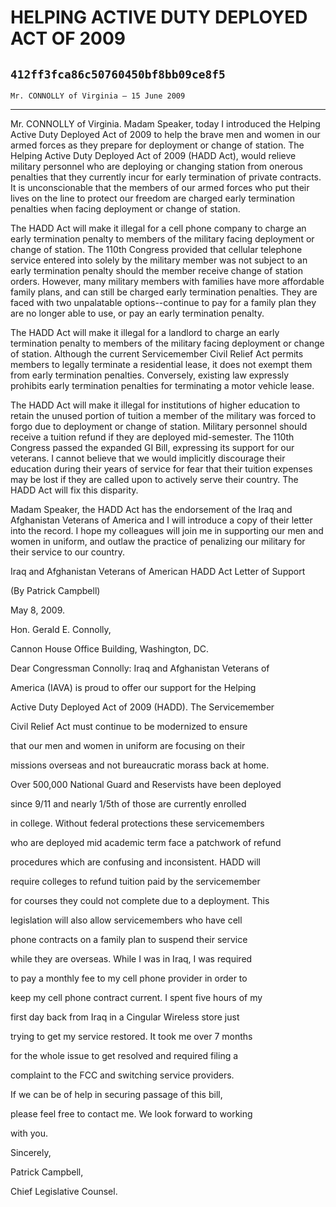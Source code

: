 # HELPING ACTIVE DUTY DEPLOYED ACT OF 2009
## `412ff3fca86c50760450bf8bb09ce8f5`
`Mr. CONNOLLY of Virginia — 15 June 2009`

---


Mr. CONNOLLY of Virginia. Madam Speaker, today I introduced the 
Helping Active Duty Deployed Act of 2009 to help the brave men and 
women in our armed forces as they prepare for deployment or change of 
station. The Helping Active Duty Deployed Act of 2009 (HADD Act), would 
relieve military personnel who are deploying or changing station from 
onerous penalties that they currently incur for early termination of 
private contracts. It is unconscionable that the members of our armed 
forces who put their lives on the line to protect our freedom are 
charged early termination penalties when facing deployment or change of 
station.

The HADD Act will make it illegal for a cell phone company to charge 
an early termination penalty to members of the military facing 
deployment or change of station. The 110th Congress provided that 
cellular telephone service entered into solely by the military member 
was not subject to an early termination penalty should the member 
receive change of station orders. However, many military members with 
families have more affordable family plans, and can still be charged 
early termination penalties. They are faced with two unpalatable 
options--continue to pay for a family plan they are no longer able to 
use, or pay an early termination penalty.

The HADD Act will make it illegal for a landlord to charge an early 
termination penalty to members of the military facing deployment or 
change of station. Although the current Servicemember Civil Relief Act 
permits members to legally terminate a residential lease, it does not 
exempt them from early termination penalties. Conversely, existing law 
expressly prohibits early termination penalties for terminating a motor 
vehicle lease.

The HADD Act will make it illegal for institutions of higher 
education to retain the unused portion of tuition a member of the 
military was forced to forgo due to deployment or change of station. 
Military personnel should receive a tuition refund if they are deployed 
mid-semester. The 110th Congress passed the expanded GI Bill, 
expressing its support for our veterans. I cannot believe that we would 
implicitly discourage their education during their years of service for 
fear that their tuition expenses may be lost if they are called upon to 
actively serve their country. The HADD Act will fix this disparity.

Madam Speaker, the HADD Act has the endorsement of the Iraq and 
Afghanistan Veterans of America and I will introduce a copy of their 
letter into the record. I hope my colleagues will join me in supporting 
our men and women in uniform, and outlaw the practice of penalizing our 
military for their service to our country.


Iraq and Afghanistan Veterans of American HADD Act Letter of Support













 (By Patrick Campbell)




























May 8, 2009.


 Hon. Gerald E. Connolly,


 Cannon House Office Building, Washington, DC.



 Dear Congressman Connolly: Iraq and Afghanistan Veterans of 


 America (IAVA) is proud to offer our support for the Helping 


 Active Duty Deployed Act of 2009 (HADD). The Servicemember 


 Civil Relief Act must continue to be modernized to ensure 


 that our men and women in uniform are focusing on their 


 missions overseas and not bureaucratic morass back at home. 


 Over 500,000 National Guard and Reservists have been deployed 


 since 9/11 and nearly 1/5th of those are currently enrolled 


 in college. Without federal protections these servicemembers 


 who are deployed mid academic term face a patchwork of refund 


 procedures which are confusing and inconsistent. HADD will 


 require colleges to refund tuition paid by the servicemember 


 for courses they could not complete due to a deployment. This 


 legislation will also allow servicemembers who have cell 


 phone contracts on a family plan to suspend their service 


 while they are overseas. While I was in Iraq, I was required 


 to pay a monthly fee to my cell phone provider in order to 


 keep my cell phone contract current. I spent five hours of my 


 first day back from Iraq in a Cingular Wireless store just 


 trying to get my service restored. It took me over 7 months 


 for the whole issue to get resolved and required filing a 


 complaint to the FCC and switching service providers.



 If we can be of help in securing passage of this bill, 


 please feel free to contact me. We look forward to working 


 with you.





 Sincerely,
























 Patrick Campbell,


 Chief Legislative Counsel.
